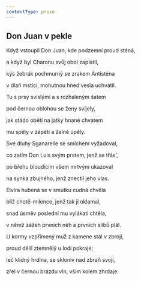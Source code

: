 ```yaml
---
contentType: prose
---
```


## Don Juan v pekle

Když vstoupil Don Juan, kde podzemní proud sténá,

a když byl Charonu svůj obol zaplatil,

kýs žebrák pochmurný se zrakem Antisténa

v dlaň mstící, mohutnou hned vesla uchvátil.

Tu s prsy svislými a s rozhaleným šatem

pod černou oblohou se ženy svíjely,

jak stádo obětí na jatky hnané chvatem

mu spěly v zápětí a žalně úpěly.

Své dluhy Sganarelle se smíchem vyžadoval,

co zatím Don Luis svým prstem, jenž se třás’,

po břehu bloudícím všem mrtvým ukazoval

na synka zbujného, jenž znectil jeho vlas.

Elvíra hubená se v smutku cudná chvěla

blíž chotě-milence, jenž tak ji oklamal,

snad úsměv poslední mu vylákati chtěla,

v němž zážeh prvních něh a prvních slibů plál.

U kormy vzpřímený muž z kamene stál v zbroji,

proud dělil ztemnělý u lodi pokraje;

leč klidný hrdina, se skloniv nad zbraň svoji,

zřel v černou brázdu vln, vším kolem zhrdaje.
